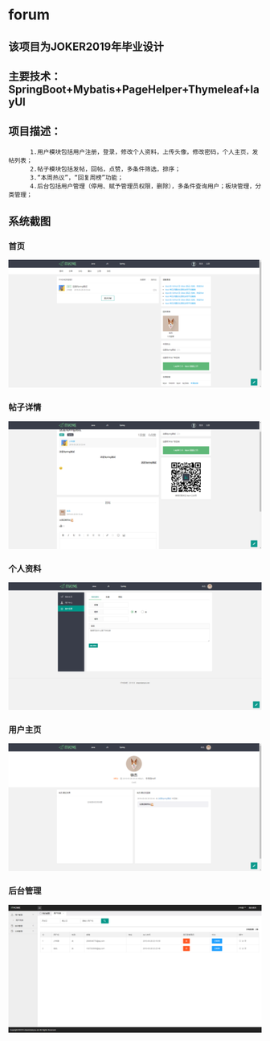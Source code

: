 # forum

## 该项目为JOKER2019年毕业设计
## 主要技术：SpringBoot+Mybatis+PageHelper+Thymeleaf+layUI
## 项目描述：
          1.用户模块包括用户注册，登录，修改个人资料，上传头像，修改密码，个人主页，发帖列表；
          2.帖子模块包括发帖，回帖，点赞，多条件筛选，排序；
          3.“本周热议”，“回复周榜”功能；
          4.后台包括用户管理（停用、赋予管理员权限，删除），多条件查询用户；板块管理，分类管理；
          
## 系统截图

### 首页
![image](https://github.com/JOKERZ22/forum/blob/master/readme_pic/index.png)
### 帖子详情
![image](https://github.com/JOKERZ22/forum/blob/master/readme_pic/detail.png)
### 个人资料
![image](https://github.com/JOKERZ22/forum/blob/master/readme_pic/profile.png)
### 用户主页
![image](https://github.com/JOKERZ22/forum/blob/master/readme_pic/userindex.png)
### 后台管理
![image](https://github.com/JOKERZ22/forum/blob/master/readme_pic/admin.png)
